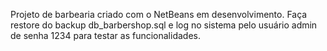 Projeto de barbearia criado com o NetBeans em desenvolvimento. Faça restore do backup db_barbershop.sql e log no sistema pelo usuário admin de senha 1234 para testar as funcionalidades.
